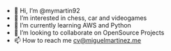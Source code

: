 - 👋 Hi, I’m @mymartin92
- 👀 I’m interested in chess, car and videogames
- 🌱 I’m currently learning AWS and Python    
- 💞️ I’m looking to collaborate on OpenSource Projects
- 📫 How to reach me cv@miguelmartinez.me

<!---
mymartin92/mymartin92 is a ✨ special ✨ repository because its `README.md` (this file) appears on your GitHub profile.
You can click the Preview link to take a look at your changes.
--->
